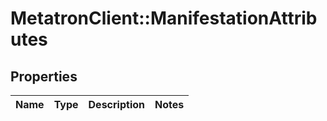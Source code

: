 # MetatronClient::ManifestationAttributes

## Properties
Name | Type | Description | Notes
------------ | ------------- | ------------- | -------------


